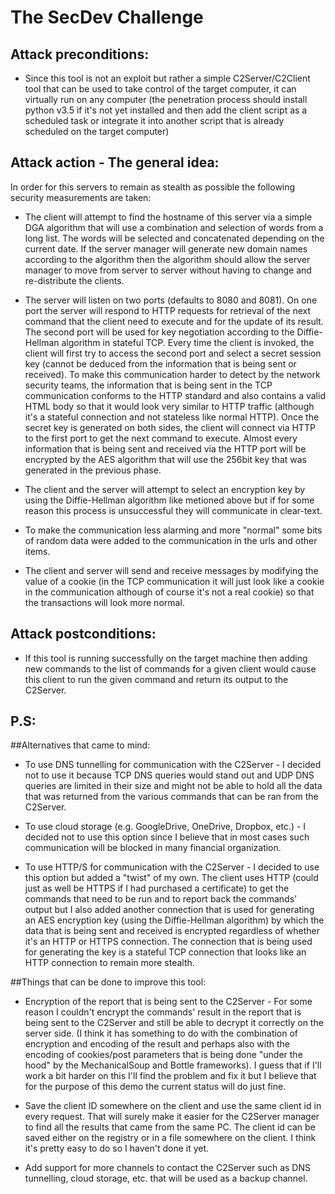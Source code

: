 # The SecDev Challenge


Attack preconditions:
-----------------------
+ Since this tool is not an exploit but rather a simple C2Server/C2Client tool that can be used to take control of 
          the target computer, it can virtually run on any computer (the penetration process should install python 
          v3.5 if it's not yet installed and then add the client script as a scheduled task or integrate it into 
          another script that is already scheduled on the target computer)


Attack action - The general idea:
---------------------------------
In order for this servers to remain as stealth as possible the following security measurements are taken:
+ The client will attempt to find the hostname of this server via a simple DGA algorithm that will use a
          combination and selection of words from a long list. The words will be selected and concatenated depending
          on the current date. If the server manager will generate new domain names according to the algorithm then the
          algorithm should allow the server manager to move from server to server without having to change and re-distribute
          the clients.
  
+ The server will listen on two ports (defaults to 8080 and 8081). On one port the server will respond to HTTP
          requests for retrieval of the next command that the client need to execute and for the update of its result.
          The second port will be used for key negotiation according to the Diffie-Hellman algorithm in stateful TCP. Every time the client
          is invoked, the client will first try to access the second port and select a secret session key (cannot be deduced
          from the information that is being sent or received). To make this communication harder to detect by the network
          security teams, the information that is being sent in the TCP communication conforms to the HTTP standard and
          also contains a valid HTML body so that it would look very similar to HTTP traffic (although it's a stateful
          connection and not stateless like normal HTTP). Once the secret key is generated on both sides, the client will
          connect via HTTP to the first port to get the next command to execute. Almost every information that is being
          sent and received via the HTTP port will be encrypted by the AES algorithm that will use the 256bit key that
          was generated in the previous phase.
  
+ The client and the server will attempt to select an encryption key by using the Diffie-Hellman algorithm like
          metioned above but if for some reason this process is unsuccessful they will communicate in clear-text.
          
+ To make the communication less alarming and more "normal" some bits of random data were added to the communication
  in the urls and other items.
  
+ The client and server will send and receive messages by modifying the value of a cookie (in the TCP communication
          it will just look like a cookie in the communication although of course it's not a real cookie) so that the transactions
          will look more normal.


Attack postconditions:
------------------------
+ If this tool is running successfully on the target machine then adding new commands to the list of commands for a given 
          client would cause this client to run the given command and return its output to the C2Server.


P.S:
------
##Alternatives that came to mind:
+ To use DNS tunnelling for communication with the C2Server - I decided not to use it because
          TCP DNS queries would stand out and UDP DNS queries are limited in their size and might not
          be able to hold all the data that was returned from the various commands that can be ran from the C2Server.
          
+ To use cloud storage (e.g. GoogleDrive, OneDrive, Dropbox, etc.) - I decided not to use this option since I believe
          that in most cases such communication will be blocked in many financial organization.
          
+ To use HTTP/S for communication with the C2Server - I decided to use this option but added a "twist" of my own.
          The client uses HTTP (could just as well be HTTPS if I had purchased a certificate) to get the commands that
          need to be run and to report back the commands' output but I also added another connection that is used for
          generating an AES encryption key (using the Diffie-Hellman algorithm) by which the data that is being sent
          and received is encrypted regardless of whether it's an HTTP or HTTPS connection. The connection that is
          being used for generating the key is a stateful TCP connection that looks like an HTTP connection to remain
          more stealth.


##Things that can be done to improve this tool:
+ Encryption of the report that is being sent to the C2Server - For some reason I couldn't encrypt the
          commands' result in the report that is being sent to the C2Server and still be able to decrypt it correctly on
          the server side. (I think it has something to do
          with the combination of encryption and encoding of the result and perhaps also with the encoding of
          cookies/post parameters that is being done "under the hood" by the MechanicalSoup and Bottle frameworks). I guess
          that if I'll work a bit harder on this I'll find the problem and fix it but I believe that for the purpose of
          this demo the current status will do just fine.
  
+ Save the client ID somewhere on the client and use the same client id in every request. That will surely make it
          easier for the C2Server manager to find all the results that came from the same PC. The client id can be saved
          either on the registry or in a file somewhere on the client. I think it's pretty easy to do so I haven't done it
          yet.
  
+ Add support for more channels to contact the C2Server such as DNS tunnelling, cloud storage, etc. that will be
         used as a backup channel.